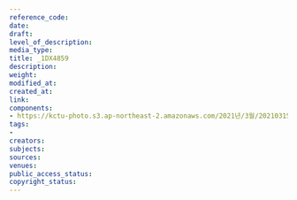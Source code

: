 ```yaml
---
reference_code: 
date: 
draft: 
level_of_description: 
media_type: 
title: _1DX4859
description: 
weight: 
modified_at: 
created_at: 
link: 
components:
- https://kctu-photo.s3.ap-northeast-2.amazonaws.com/2021년/3월/20210315_'거침없는+민주노총!+110만의+총파업'+2021년+민주노총+투쟁선포+기자회견/_1DX4859.jpg
tags:
- 
creators: 
subjects: 
sources: 
venues: 
public_access_status: 
copyright_status: 
---
```

